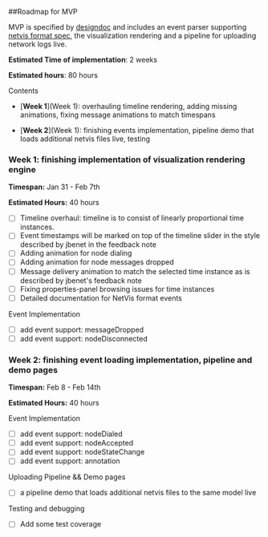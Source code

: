 ##Roadmap for MVP

MVP is specified by [designdoc](https://github.com/dborzov/netvis/blob/master/DESIGNDOC.md) and includes an event parser supporting [netvis format spec](https://github.com/dborzov/netvis/blob/master/netvis.md), the visualization rendering and a pipeline for uploading network logs live.

**Estimated Time of implementation**: 2 weeks

**Estimated hours**: 80 hours

Contents
- [**Week 1**](Week 1): overhauling timeline rendering, adding missing animations, fixing message animations to match timespans

- [**Week 2**](Week 1): finishing events implementation, pipeline demo that loads additional netvis files live, testing

### <a name="Week 1"></a> Week 1: finishing implementation of visualization rendering engine
**Timespan:** Jan 31 - Feb 7th

**Estimated Hours:** 40 hours

- [ ] Timeline overhaul: timeline is to consist of linearly proportional time instances.
- [ ] Event timestamps will be marked on top of the timeline slider in the style described by jbenet in the feedback note
- [ ] Adding animation for node dialing
- [ ] Adding animation for node messages dropped
- [ ] Message delivery animation to match the selected time instance as is described by jbenet's feedback note
- [ ] Fixing properties-panel browsing issues for time instances
- [ ] Detailed documentation for NetVis format events

Event Implementation
- [ ] add event support: messageDropped
- [ ] add event support: nodeDisconnected

### <a name="Week 2"></a> Week 2: finishing event loading implementation, pipeline and demo pages
**Timespan:** Feb 8 - Feb 14th

**Estimated Hours:** 40 hours

Event Implementation
- [ ] add event support: nodeDialed
- [ ] add event support: nodeAccepted
- [ ] add event support: nodeStateChange
- [ ] add event support: annotation

Uploading Pipeline && Demo pages
- [ ] a pipeline demo that loads additional netvis files to the same model live

Testing and debugging
- [ ] Add some test coverage
